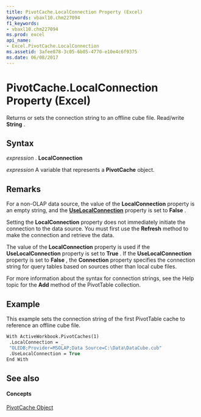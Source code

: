 ```yaml
---
title: PivotCache.LocalConnection Property (Excel)
keywords: vbaxl10.chm227094
f1_keywords:
- vbaxl10.chm227094
ms.prod: excel
api_name:
- Excel.PivotCache.LocalConnection
ms.assetid: 3afee878-3c05-6b05-4770-e10e4c6f9375
ms.date: 06/08/2017
---
```



# PivotCache.LocalConnection Property (Excel)

Returns or sets the connection string to an offline cube file. Read/write **String** .


## Syntax

 _expression_ . **LocalConnection**

 _expression_ A variable that represents a **PivotCache** object.


## Remarks

For a non-OLAP data source, the value of the **LocalConnection** property is an empty string, and the **[UseLocalConnection](pivotcache-uselocalconnection-property-excel.md)** property is set to **False** .

Setting the **LocalConnection** property does not immediately initiate the connection to the data source. You must first use the **Refresh** method to make the connection and retrieve the data.

The value of the **LocalConnection** property is used if the **UseLocalConnection** property is set to **True** . If the **UseLocalConnection** property is set to **False** , the **Connection** property specifies the connection string for query tables based on sources other than local cube files.

For more information about the syntax for connection strings, see the Help topic for the **Add** method of the PivotTable collection.


## Example

This example sets the connection string of the first PivotTable cache to reference an offline cube file.


```vb
With ActiveWorkbook.PivotCaches(1) 
 .LocalConnection = _ 
 "OLEDB;Provider=MSOLAP;Data Source=C:\Data\DataCube.cub" 
 .UseLocalConnection = True 
End With 

```


## See also


#### Concepts


[PivotCache Object](pivotcache-object-excel.md)

